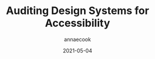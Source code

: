 ---
author: annaecook
date: 2021-05-04
layout: post.njk
publisher: dequesystems
tags:
  - article
  - accessibility
  - design
  - quality
target_url: https://www.deque.com/blog/auditing-design-systems-for-accessibility/
title: Auditing Design Systems for Accessibility
---